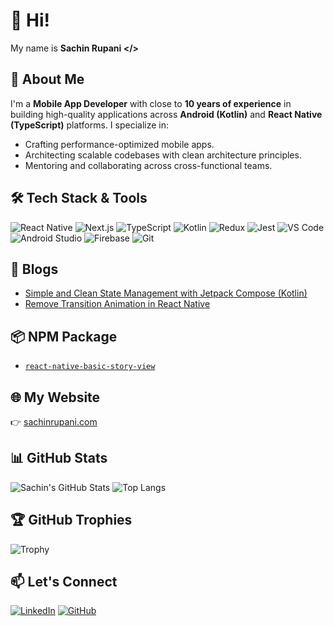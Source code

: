 # 👋 Hi!

My name is <b>Sachin Rupani </></b>

## 🚀 About Me

I'm a **Mobile App Developer** with close to **10 years of experience** in building high-quality applications across **Android (Kotlin)** and **React Native (TypeScript)** platforms. I specialize in:

- Crafting performance-optimized mobile apps.
- Architecting scalable codebases with clean architecture principles.
- Mentoring and collaborating across cross-functional teams.

## 🛠️ Tech Stack & Tools

![React Native](https://img.shields.io/badge/React%20Native-20232A?style=flat&logo=react&logoColor=61DAFB)
![Next.js](https://img.shields.io/badge/Next.js-000000?style=flat&logo=next.js&logoColor=FFFFFF)
![TypeScript](https://img.shields.io/badge/TypeScript-20232A?style=flat&logo=typescript&logoColor=3178C6)
![Kotlin](https://img.shields.io/badge/Kotlin-20232A?style=flat&logo=kotlin&logoColor=7F52FF)
![Redux](https://img.shields.io/badge/Redux-20232A?style=flat&logo=redux&logoColor=764ABC)
![Jest](https://img.shields.io/badge/Jest-20232A?style=flat&logo=jest&logoColor=C21325)
![VS Code](https://img.shields.io/badge/VS%20Code-20232A?style=flat&logo=visualstudiocode&logoColor=007ACC)
![Android Studio](https://img.shields.io/badge/Android%20Studio-20232A?style=flat&logo=androidstudio&logoColor=3DDC84)
![Firebase](https://img.shields.io/badge/Firebase-20232A?style=flat&logo=firebase&logoColor=FFCA28)
![Git](https://img.shields.io/badge/Git-20232A?style=flat&logo=git&logoColor=F05032)

## 📝 Blogs

- [Simple and Clean State Management with Jetpack Compose (Kotlin)](https://medium.com/@sachin.rupani1992/simple-and-clean-state-management-with-jetpack-compose-387d6b0e6258)
- [Remove Transition Animation in React Native](https://dev.to/sachinrupani/simple-remove-transition-animation-in-react-native-29l3)

## 📦 NPM Package

- [`react-native-basic-story-view`](https://www.npmjs.com/package/react-native-basic-story-view)

## 🌐 My Website

👉 [sachinrupani.com](https://sachinrupani.com)

## 📊 GitHub Stats

![Sachin's GitHub Stats](https://github-readme-stats.vercel.app/api?username=sachinrupani&show_icons=true&theme=radical)
![Top Langs](https://github-readme-stats.vercel.app/api/top-langs/?username=sachinrupani&layout=compact&theme=radical)

## 🏆 GitHub Trophies

![Trophy](https://github-profile-trophy.vercel.app/?username=sachinrupani&theme=radical)

## 📫 Let's Connect

[![LinkedIn](https://img.shields.io/badge/-LinkedIn-0A66C2?style=flat&logo=linkedin&logoColor=white)](https://www.linkedin.com/in/sachin-rupani-23a872bb/)
[![GitHub](https://img.shields.io/badge/-GitHub-181717?style=flat&logo=github)](https://github.com/sachinrupani)
